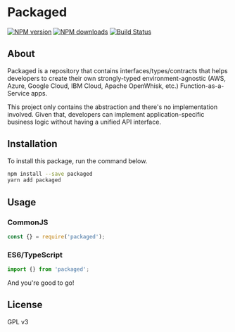 # Packaged

[![NPM version][npm-image]](https://npmjs.org/package/packaged)
[![NPM downloads][downloads-image]](https://npmjs.org/package/packaged)
[![Build Status][github-actions-publish-npm-package]](https://github.com/DManavi/packaged/actions/workflows/publish_npm_package.yml)

## About

Packaged is a repository that contains interfaces/types/contracts that helps developers to create their own strongly-typed environment-agnostic (AWS, Azure, Google Cloud, IBM Cloud, Apache OpenWhisk, etc.) Function-as-a-Service apps.

This project only contains the abstraction and there's no implementation involved. Given that, developers can implement application-specific business logic without having a unified API interface.

## Installation

To install this package, run the command below.

```sh
npm install --save packaged
yarn add packaged
```

## Usage

### CommonJS

```js
const {} = require('packaged');
```

### ES6/TypeScript

```js
import {} from 'packaged';
```

And you're good to go!

## License

GPL v3

[npm-image]: https://img.shields.io/npm/v/packaged
[npm-url]: https://npmjs.org/package/packaged
[github-actions-publish-npm-package]: https://github.com/DManavi/packaged/actions/workflows/publish_npm_package.yml/badge.svg
[downloads-image]: https://img.shields.io/npm/dw/packaged
[downloads-url]: https://npmjs.org/package/packaged
